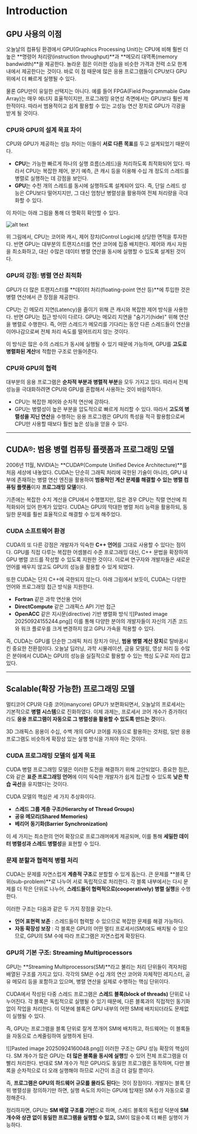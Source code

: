 # Introduction
## GPU 사용의 이점
오늘날의 컴퓨팅 환경에서 GPU(Graphics Processing Unit)는 CPU에 비해 훨씬 더 높은 **명령어 처리량(instruction throughput)**과 **메모리 대역폭(memory bandwidth)**을 제공한다. 놀라운 점은 이러한 성능을 비슷한 가격과 전력 소모 한계 내에서 제공한다는 것이다. 바로 이 점 때문에 많은 응용 프로그램들이 CPU보다 GPU 위에서 더 빠르게 실행될 수 있다.

물론 GPU만이 유일한 선택지는 아니다. 예를 들어 FPGA(Field Programmable Gate Array)는 매우 에너지 효율적이지만, 프로그래밍 유연성 측면에서는 GPU보다 훨씬 제한적이다. 따라서 범용적이고 쉽게 활용할 수 있는 고성능 연산 장치로 GPU가 각광을 받게 될 것이다.

### CPU와 GPU의 설계 목표 차이
CPU와 GPU가 제공하는 성능 차이는 이들이 **서로 다른 목표**를 두고 설계되었기 때문이다.
 - **CPU**는 가능한 빠르게 하나의 실행 흐름(스레드)을 처리하도록 최적화되어 있다. 따라서 CPU는 복잡한 제어, 분기 예측, 큰 캐시 등을 이용해 수십 개 정도의 스레드를 병렬로 실행하는 데 강점을 보인다.
 - **GPU**는 수천 개의 스레드를 동시에 실행하도록 설계되어 있다. 즉, 단일 스레드 성능은 CPU보다 떨어지지만, 그 대신 엄청난 병렬성을 활용하여 전체 처리량을 극대화할 수 있다.

이 차이는 아래 그림을 통해 더 명확히 확인할 수 있다.

![alt text](/VCLab/Images/Figure1.png)

위 그림에서, CPU는 코어와 캐시, 제어 장치(Control Logic)에 상당한 면적을 투자한다. 반면 GPU는 대부분의 트랜지스터를 연산 코어에 집중 배치한다. 제어와 캐시 자원을 최소화하고, 대신 수많은 데이터 병렬 연산을 동시에 실행할 수 있도록 설계된 것이다.

### GPU의 강점: 병렬 연산 최적화
GPU가 더 많은 트랜지스터를 **데이터 처리(floating-point 연산 등)**에 투입한 것은 병렬 연산에서 큰 장점을 제공한다.

CPU는 긴 메모리 지연(Latency)을 줄이기 위해 큰 캐시와 복잡한 제어 방식을 사용한다. 반면 GPU는 접근 방식이 다르다. GPU는 메모리 지연을 "숨기기(hide)" 위해 연산을 병렬로 수행한다. 즉, 어떤 스레드가 메모리를 기다리는 동안 다른 스레드들이 연산을 이어나감으로써 전체 처리 속도를 떨어뜨리지 않는 것이다.

이 방식은 많은 수의 스레드가 동시에 실행될 수 있기 때문에 가능하며, GPU를 **고도로 병렬화된 계산**에 적합한 구조로 만들어준다.

### CPU와 GPU의 협력
대부분의 응용 프로그램은 **순차적 부분과 병렬적 부분**을 모두 가지고 있다. 따라서 전체 성능을 극대화하려면 CPU와 GPU를 혼합해서 사용하는 것이 바람직하다.
 - CPU는 복잡한 제어와 순차적 연산에 강하다.
 - GPU는 병렬성이 높은 부분을 압도적으로 빠르게 처리할 수 있다.
따라서 **고도의 병렬성을 지닌 연산**을 수행하는 응용 프로그램은 GPU의 특성을 적극 활용함으로써 CPU만 사용할 때보다 훨씬 높은 성능을 얻을 수 있다.

---

## CUDA®: 범용 병렬 컴퓨팅 플랫폼과 프로그래밍 모델
2006년 11월, NVIDIA는 **CUDA®(Compute Unified Device Architecture)**를 처음 세상에 내놓았다. CUDA는 단순히 그래픽 처리에 국한된 기술이 아니라, GPU 내부에 존재하는 병렬 연산 엔진을 활용하여 **범용적인 계산 문제를 해결할 수 있는 병렬 컴퓨팅 플랫폼**이자 **프로그래밍 모델**이다.

기존에는 복잡한 수치 계산을 CPU에서 수행했지만, 많은 경우 CPU는 직렬 연산에 최적화되어 있어 한계가 있었다. CUDA는 GPU의 막대한 병렬 처리 능력을 활용하되, 동일한 문제를 훨씬 효율적으로 해결할 수 있게 해주었다.

### CUDA 소프트웨어 환경
CUDA의 또 다른 강점은 개발자가 익숙한 **C++ 언어**를 그대로 사용할 수 있다는 점이다. GPU를 직접 다루는 복잡한 어셈블리 수준 프로그래밍 대신, C++ 문법을 확장하여 GPU 병렬 코드를 작성할 수 있도록 지원한 것이다. 이로써 연구자와 개발자들은 새로운 언어를 배우지 않고도 GPU의 성능을 활용할 수 있게 되었다.

또한 CUDA는 단지 C++에 국한되지 않는다. 아래 그림에서 보듯이, CUDA는 다양한 언어와 프로그래밍 접근 방식을 지원한다.
 - **Fortran** 같은 과학 연산용 언어
 - **DirectCompute** 같은 그래픽스 API 기반 접근
 - **OpenACC** 같은 지시문(directive) 기반 병렬화 방식
![[Pasted image 20250924155244.png]]
이를 통해 다양한 분야의 개발자들이 자신의 기존 코드와 워크 플로우를 크게 변경하지 않고 GPU 가속을 적용할 수 있다.

즉, CUDA는 GPU를 단순한 그래픽 처리 장치가 아닌, **범용 병렬 계산 장치**로 탈바꿈시킨 중요한 전환점이다. 오늘날 딥러닝, 과학 시뮬레이션, 금융 모델링, 영상 처리 등 수많은 분야에서 CUDA는 GPU의 성능을 실질적으로 활용할 수 있는 핵심 도구로 자리 잡고 있다.

---

## Scalable(확장 가능한) 프로그래밍 모델
멀티코어 CPU와 다중 코어(manycore) GPU가 보편화되면서, 오늘날의 프로세서는 기본적으로 **병렬 시스템**으로 진화하였다. 이제 과제는, 프로세서 코어 개수가 증가하더라도 **응용 프로그램이 자동으로 그 병렬성을 활용할 수 있도록 만드는 것**이다.

3D 그래픽스 응용이 수십, 수백 개의 GPU 코어를 자동으로 활용하는 것처럼, 일반 응용 프로그램도 비슷하게 확장성 있는 실행 방식을 가져야 하는 것이다.

### CUDA 프로그래밍 모델의 설계 목표
CUDA 병렬 프로그래밍 모델은 이러한 도전을 해결하기 위해 고안되었다.
중요한 점은, C와 같은 **표준 프로그래밍 언어**에 이미 익숙한 개발자가 쉽게 접근할 수 있도록 **낮은 학습 곡선**을 유지했다는 것이다.

CUDA 모델의 핵심은 세 가지 추상화이다.
 - **스레드 그룹 계층 구조(Hierarchy of Thread Groups)**
 - **공유 메모리(Shared Memories)**
 - **베리어 동기화(Barrier Synchronization)**

이 세 가지는 최소한의 언어 확장으로 프로그래머에게 제공되며, 이를 통해 **세밀한 데이터 병렬성과 스레드 병렬성**을 표현할 수 있다.

### 문제 분할과 협력적 병렬 처리
CUDA는 문제를 자연스럽게 **계층적 구조**로 분할할 수 있게 돕는다.
큰 문제를 **블록 단위(sub-problem)**로 나누어 서로 독립적으로 처리한다. 각 블록 내부에서는 다시 문제를 더 작은 단위로 나누어, **스레드들이 협력적으로(cooperatively) 병렬 실행**을 수행한다.

이러한 구조는 다음과 같은 두 가지 장점을 갖는다.
 - **언어 표현력 보존** : 스레드들이 협력할 수 있으므로 복잡한 문제를 해결 가능하다.
 - **자동 확장성 보장** : 각 블록은 GPU의 어떤 멀티 프로세서(SM)에도 배치될 수 있으므로, GPU의 SM 수에 따라 프로그램은 자연스럽게 확장된다.

### GPU의 기본 구조: Streaming Multiprocessors
GPU는 **Streaming Multiprocessors(SM)**라고 불리는 처리 단위들이 격자처럼 배열된 구조를 가지고 있다. 각각의 SM은 수십 개의 연산 코어와 자체적인 레지스터, 공유 메모리 등을 포함하고 있으며, 병렬 연산을 실제로 수행하는 핵심 단위이다.

CUDA에서 작성된 다중 스레드 프로그램은 **스레드 블록(block of threads)** 단위로 나누어진다.
각 블록은 독립적으로 실행될 수 있기 때문에, 다른 블록과의 직접적인 동기화 없이 작업을 처리한다. 이 덕분에 블록은 GPU 내부의 어떤 SM에 배치되더라도 문제없이 실행될 수 있다.

즉, GPU는 프로그램을 블록 단위로 잘게 쪼개어 SM에 배치하고, 하드웨어는 이 블록들을 자동으로 스케줄링하여 실행하게 된다.

![[Pasted image 20250924160048.png]]
이러한 구조는 GPU 성능 확장의 핵심이다. 
SM 개수가 많은 GPU는 **더 많은 블록을 동시에 실행**할 수 있어 전체 프로그램을 더 빨리 처리한다. 반대로 SM  개수가 적은 GPU라도 동일한 프로그램은 동작하며, 다만 블록을 순차적으로 더 오래 실행해야 하므로 시간이 조금 더 걸릴 뿐이다.

즉, **프로그램은 GPU의 하드웨어 규모를 몰라도 된다**는 것이 장점이다. 개발자는 블록 단위 병렬성을 정의하기만 하면, 실행 속도의 차이는 GPU에 탑재된 SM 수가 자동으로 결정해준다.

정리하자면, GPU는 **SM 배열 구조를 기반**으로 하며, 스레드 블록의 독립성 덕분에 **SM 개수와 상관 없이 동일한 프로그램을 실행할 수 있고,** SM이 많을수록 더 빠른 실행이 가능하다.